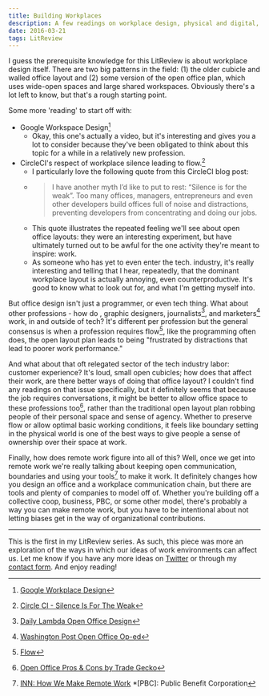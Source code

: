 ```yaml
---
title: Building Workplaces
description: A few readings on workplace design, physical and digital, in and out of tech.
date: 2016-03-21
tags: LitReview
---
```


I guess the prerequisite knowledge for this LitReview is about workplace design
itself. There are two big patterns in the field: (1) the older cubicle and walled
office layout and (2) some version of the open office plan, which uses wide-open
spaces and large shared workspaces. Obviously there's a lot left to know, but
that's a rough starting point.

Some more 'reading' to start off with:

- Google Workspace Design[^1]
    - Okay, this one's actually a video, but it's interesting and gives you a lot to consider because they've been obligated to think about this topic for a while in a relatively new profession.
- CircleCI's respect of workplace silence leading to flow.[^2] 
    - I particularly love the following quote from this CircleCI blog post:
    - > I have another myth I’d like to put to rest: “Silence is for the weak”. Too many offices, managers, entrepreneurs and even other developers build offices full of noise and distractions, preventing developers from concentrating and doing our jobs.
    - This quote illustrates the repeated feeling we'll see about open office layouts: they were an interesting experiment, but have ultimately turned out to be awful for the one activity they're meant to inspire: work.
    - As someone who has yet to even enter the tech. industry, it's really interesting and telling that I hear, repeatedly, that the dominant workplace layout is actually annoying, even counterproductive. It's good to know what to look out for, and what I'm getting myself into.

But office design isn't just a programmer, or even tech thing. What about other professions - how do , graphic designers, journalists[^3], and marketers[^4] work, in and outside of tech? It's different per profession but the general consensus is when a profession requires flow[^5], like the programming often does, the open layout plan leads to being "frustrated by distractions that lead to poorer work performance."

And what about that oft relegated sector of the tech industry labor: customer experience? It's loud, small open cubicles; how does that affect their work, are there better ways of doing that office layout? I couldn't find any readings on that issue specifically, but it definitely seems that because the job requires conversations, it might be better to allow office space to these professions too[^6], rather than the traditional open layout plan robbing people of their personal space and sense of agency. Whether to preserve flow or allow optimal basic working conditions, it feels like boundary setting in the physical world is one of the best ways to give people a sense of ownership over their space at work.

Finally, how does remote work figure into all of this? Well, once we get into remote work we're really talking about keeping open communication, boundaries and using your tools[^7] to make it work. It definitely changes how you design an office and a workplace communication chain, but there are tools and plenty of companies to model off of. Whether you're
building off a collective coop, business, PBC, or some other model, there's probably a way you can make remote work, but you have to be intentional about not letting biases get in the way of organizational contributions.

---

This is the first in my LitReview series. As such, this piece was more an exploration of the ways in which our ideas of work environments can affect us. Let me know if you have any more ideas on [Twitter](http://twitter.com/acwervo) or through my [contact form](/contact). And enjoy reading!

[^1]: [Google Workplace Design](https://www.gv.com/lib/workspace-design)
[^2]: [Circle CI - Silence Is For The Weak](https://circleci.com/blog/silence-is-for-the-weak/)
[^3]: [Daily Lambda Open Office Design](http://www.thedailymba.com/2011/12/12/open-space-office-design-where-does-it-work-best/)
[^4]: [Washington Post Open Office Op-ed](https://www.washingtonpost.com/posteverything/wp/2014/12/30/google-got-it-wrong-the-open-office-trend-is-destroying-the-workplace/)
[^5]: [Flow](https://en.wikipedia.org/wiki/Flow_(psychology))
[^6]: [Open Office Pros & Cons by Trade Gecko](https://www.tradegecko.com/blog/open-office-beneficial-detrimental)
[^7]: [INN: How We Make Remote Work](http://nerds.inn.org/2014/11/07/how-we-make-remote-work-work/)
*[PBC]: Public Benefit Corporation
